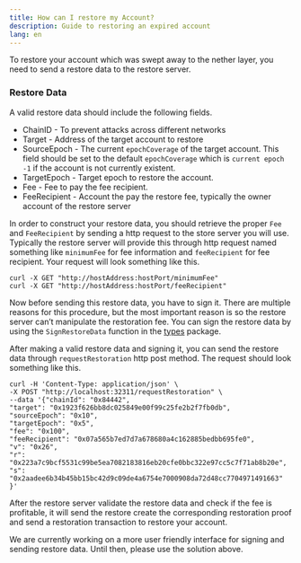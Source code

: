 ```yaml
---
title: How can I restore my Account?
description: Guide to restoring an expired account
lang: en
---
```


To restore your account which was swept away to the nether layer, you need to send a restore data to the restore server. 

### Restore Data

A valid restore data should include the following fields.

- ChainID - To prevent attacks across different networks
- Target - Address of the target account to restore
- SourceEpoch - The current `epochCoverage` of the target account. This field should be set to the default `epochCoverage` which is `current epoch -1` if the account is not currently existent.
- TargetEpoch - Target epoch to restore the account.
- Fee - Fee to pay the fee recipient.
- FeeRecipient - Account the pay the restore fee, typically the owner account of the restore server

In order to construct your restore data, you should retrieve the proper `Fee` and `FeeRecipient` by sending a http request to the store server you will use. Typically the restore server will provide this through http request named something like `minimumFee` for fee information and `feeRecipient` for fee recipient. Your request will look something like this.
```
curl -X GET "http://hostAddress:hostPort/minimumFee"
curl -X GET "http://hostAddress:hostPort/feeRecipient"
```

Now before sending this restore data, you have to sign it. There are multiple reasons for this procedure, but the most important reason is so the restore server can’t manipulate the restoration fee. You can sign the restore data by using the `SignRestoreData` function in the [types](https://pkg.go.dev/github.com/ethereum/go-ethereum/core/types) package. 

After making a valid restore data and signing it, you can send the restore data through `requestRestoration` http post method. The request should look something like this.

```
curl -H 'Content-Type: application/json' \
-X POST "http://localhost:32311/requestRestoration" \
--data '{"chainId": "0x84442", 
"target": "0x1923f626bb8dc025849e00f99c25fe2b2f7fb0db", 
"sourceEpoch": "0x10",
"targetEpoch": "0x5",
"fee": "0x100",
"feeRecipient": "0x07a565b7ed7d7a678680a4c162885bedbb695fe0",
"v": "0x26",
"r": "0x223a7c9bcf5531c99be5ea7082183816eb20cfe0bbc322e97cc5c7f71ab8b20e",
"s": "0x2aadee6b34b45bb15bc42d9c09de4a6754e7000908da72d48cc7704971491663"
}'
```
After the restore server validate the restore data and check if the fee is profitable, it will send the restore create the corresponding restoration proof and send a restoration transaction to restore your account.

We are currently working on a more user friendly interface for signing and sending restore data. Until then, please use the solution above.

